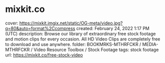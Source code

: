 # mixkit.co

cover: https://mixkit.imgix.net/static/OG-meta/video.jpg?q=80&auto=format%2Ccompress
created: February 24, 2022 1:17 PM (UTC)
description: Browse our library of extraordinary free stock footage and motion clips for every occasion. All HD Video Clips are completely free to download and use anywhere.
folder: BOOKMRKS-MTHRFCKR / MEDIA-MTHRFCKR / Video Resource Toolbox / Stock Footage
tags: stock footage
url: https://mixkit.co/free-stock-video